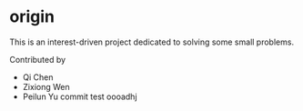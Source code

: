 # origin
This is an interest-driven project dedicated to solving some small problems.

Contributed by 
* Qi Chen
* Zixiong Wen
* Peilun Yu
commit test
oooadhj
